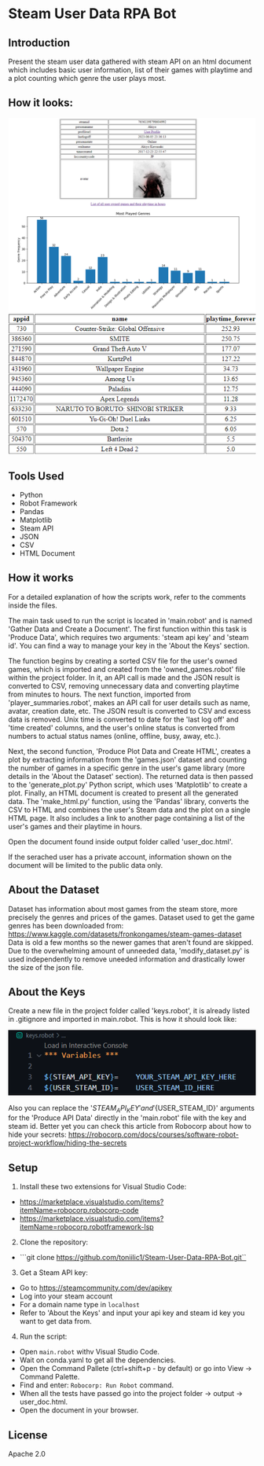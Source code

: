 # Steam User Data RPA Bot

## Introduction
Present the steam user data gathered with steam API on an html document which includes basic user information, list of their games with playtime and a plot counting which genre the user plays most.

## How it looks:
![Screenshot](screenshots/first_page.png)
![Screenshot](screenshots/second_page.png)

## Tools Used
- Python
- Robot Framework
- Pandas
- Matplotlib
- Steam API
- JSON
- CSV
- HTML Document

## How it works
For a detailed explanation of how the scripts work, refer to the comments inside the files.

The main task used to run the script is located in 'main.robot' and is named 'Gather Data and Create a Document'. The first function within this task is 'Produce Data', which requires two arguments: 'steam api key' and 'steam id'. You can find a way to manage your key in the 'About the Keys' section.

The function begins by creating a sorted CSV file for the user's owned games, which is imported and created from the 'owned_games.robot' file within the project folder. In it, an API call is made and the JSON result is converted to CSV, removing unnecessary data and converting playtime from minutes to hours. The next function, imported from 'player_summaries.robot', makes an API call for user details such as name, avatar, creation date, etc. The JSON result is converted to CSV and excess data is removed. Unix time is converted to date for the 'last log off' and 'time created' columns, and the user's online status is converted from numbers to actual status names (online, offline, busy, away, etc.).

Next, the second function, 'Produce Plot Data and Create HTML', creates a plot by extracting information from the 'games.json' dataset and counting the number of games in a specific genre in the user's game library (more details in the 'About the Dataset' section). The returned data is then passed to the 'generate_plot.py' Python script, which uses 'Matplotlib' to create a plot. Finally, an HTML document is created to present all the generated data. The 'make_html.py' function, using the 'Pandas' library, converts the CSV to HTML and combines the user's Steam data and the plot on a single HTML page. It also includes a link to another page containing a list of the user's games and their playtime in hours.

Open the document found inside output folder called 'user_doc.html'.

If the serached user has a private account, information shown on the document will be limited to the public data only.

## About the Dataset
Dataset has information about most games from the steam store, more precisely the genres and prices of the games.
Dataset used to get the game genres has been downloaded from: https://www.kaggle.com/datasets/fronkongames/steam-games-dataset
Data is old a few months so the newer games that aren't found are skipped.
Due to the overwhelming amount of unneeded data, 'modify_dataset.py' is used independently to remove uneeded information and drastically lower the size of the json file.

## About the Keys
Create a new file in the project folder called 'keys.robot', it is already listed in .gitignore and imported in main.robot. This is how it should look like:

![Screenshot](screenshots/key_storage.png)

Also you can replace the '${STEAM_API_KEY}' and '${USER_STEAM_ID}' arguments for the 'Produce API Data' directly in the 'main.robot' file with the key and steam id.
Better yet you can check this article from Robocorp about how to hide your secrets: https://robocorp.com/docs/courses/software-robot-project-workflow/hiding-the-secrets

## Setup
1. Install these two extensions for Visual Studio Code:
- https://marketplace.visualstudio.com/items?itemName=robocorp.robocorp-code
- https://marketplace.visualstudio.com/items?itemName=robocorp.robotframework-lsp

2. Clone the repository:
- ```git clone https://github.com/toniilic1/Steam-User-Data-RPA-Bot.git``

3. Get a Steam API key:
- Go to https://steamcommunity.com/dev/apikey
- Log into your steam account
- For a domain name type in ```localhost```
- Refer to 'About the Keys' and input your api key and steam id key you want to get data from.

4. Run the script:
- Open ```main.robot``` withv Visual Studio Code.
- Wait on conda.yaml to get all the dependencies.
- Open the Command Pallete (ctrl+shift+p - by default) or go into View -> Command Palette.
- Find and enter: ```Robocorp: Run Robot``` command.
- When all the tests have passed go into the project folder -> output -> user_doc.html.
- Open the document in your browser.

## License
Apache 2.0